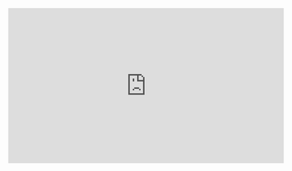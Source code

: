 <iframe width="560" height="315" src="https://www.youtube.com/embed/eQT51_iNuVE" frameborder="0" allowfullscreen></iframe>


